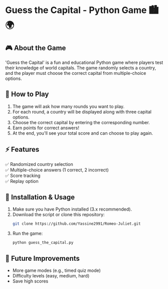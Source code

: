 # Guess the Capital - Python Game 🏙️🌍

## 🎮 About the Game
'Guess the Capital' is a fun and educational Python game where players test their knowledge of world capitals. The game randomly selects a country, and the player must choose the correct capital from multiple-choice options.

## 📜 How to Play
1. The game will ask how many rounds you want to play.
2. For each round, a country will be displayed along with three capital options.
3. Choose the correct capital by entering the corresponding number.
4. Earn points for correct answers!
5. At the end, you'll see your total score and can choose to play again.

## ⚡ Features
✅ Randomized country selection  
✅ Multiple-choice answers (1 correct, 2 incorrect)  
✅ Score tracking  
✅ Replay option  

## 🔧 Installation & Usage
1. Make sure you have Python installed (3.x recommended).  
2. Download the script or clone this repository:  
   ```sh
   git clone https://github.com/Yassine2991/Romeo-Juliet.git
   ```
3. Run the game:  
   ```sh
   python guess_the_capital.py
   ```

## 📌 Future Improvements
- More game modes (e.g., timed quiz mode)
- Difficulty levels (easy, medium, hard)
- Save high scores


